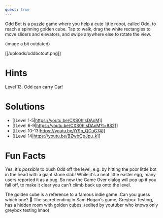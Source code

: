 ```yaml
---
quest: true
---
```


Odd Bot is a puzzle game where you help a cute little robot, called Odd, to reach a spinning golden cube. Tap to walk, drag the white rectangles to move sliders and elevators, and swipe anywhere else to rotate the view.

(image a bit outdated)

[[/uploads/oddbotout.png]]

# Hints
Level 13. Odd can carry Car!

# Solutions
* [[Level 1-5|https://youtu.be/CXS0hIsDAoM]]
* [[Level 6-9|https://youtu.be/CXS0hIsDAoM?t=882]]
* [[Level 10-13|https://youtu.be/iY9n_QCuG74]]
* [[Level 14|https://youtu.be/BZwbQpJpu_k]]

# Fun Facts
Yes, it's *possible* to push Odd off the level, e.g. by hitting the poor little bot in the head with a giant stone slab! While it's a neat little easter egg, many users reported it as a bug. So now the Game Over dialog will pop up if you fall off, to make it clear you can't climb back up onto the level.

The golden cube is a reference to a famous indie game. Can you guess which one? 🙂
The secret ending in Sam Hogan's game, Greybox Testing, has a hidden room with golden cubes.
(edited by youtuber who knows only greybox testing lmao)